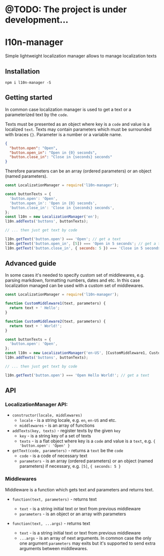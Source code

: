 # @TODO: The project is under development...

# l10n-manager

Simple lightweight localization manager allows to manage localization texts

## Installation

`npm i l10n-manager -S`

## Getting started

In common case localization manager is used to get a text or a parameterized text by the `code`.

Texts must be presented as an object where key is a `code` and value is a localized `text`.
Texts may contain parameters which must be surrounded with braces `{}`.
Parameter is a number or a variable name.

```json
{
  "button.open": "Open",
  "button.open_in": "Open in {0} seconds",
  "button.close_in": "Close in {seconds} seconds"
}
```

Therefore parameters can be an array (ordered parameters) or an object (named parameters).

```javascript
const LocalizationManager = require('l10n-manager');

const buttonTexts = {
  'button.open': 'Open',
  'button.open_in': 'Open in {0} seconds',
  'button.close_in': 'Close in {seconds} seconds',
};
const l10n = new LocalizationManager('en');
l10n.addTexts('buttons', buttonTexts);

// ... then just get text by code

l10n.getText('button.open') === 'Open'; // get a text
l10n.getText('button.open_in', [5]) === 'Open in 5 seconds'; // get a text with ordered parameters
l10n.getText('button.close_in', { seconds: 5 }) === 'Close in 5 seconds'; // get a text with named parameters
```

## Advanced guide

In some cases it's needed to specify custom set of middlewares, e.g. parsing markdown, formatting numbers, dates and etc.
In this case localization managed can be used with a custom set of middlewares.

```javascript
const LocalizationManager = require('l10n-manager');

function CustomMiddleware1(text, parameters) {
  return text + ' Hello';
}

function CustomMiddleware2(text, parameters) {
  return text + ' World!';
}

const buttonTexts = {
  'button.open': 'Open',
};
const l10n = new LocalizationManager('en-US', [CustomMiddleware1, CustomMiddleware2]);
l10n.addTexts('buttons', buttonTexts);

// ... then just get text by code

l10n.getText('button.open') === 'Open Hello World!'; // get a text
```

## API

### LocalizationManager API:

- `constructor(locale, middlewares)`
  - `locale` - is a string locale, e.g. `en`, `en-US` and etc.
  - `middlewares` - is an array of functions
- `addTexts(key, texts)` - register texts by the given `key`
  - `key` - is a string key of a set of texts
  - `texts` - is a flat object where key is a `code` and value is a `text`, e.g. `{ 'button.open': 'Open' }`
- `getText(code, parameters)` - returns a `text` be the `code`
  - `code` - is a code of necessary text
  - `parameters` - is an array (ordered parameters) or an object (named parameters) if necessary, e.g. `[5]`, `{ seconds: 5 }`

### Middlewares

Middleware is a function which gets text and parameters and returns text.

- `function(text, parameters)` - returns text
  - `text` - is a string initial text or text from previous middleware
  - `parameters` - is an object or an array with parameters

- `function(text, ...args)` - returns text
  - `text` - is a string initial text or text from previous middleware
  - `...args` - is an array of next arguments. In common case the only one argument `parameters` may exits 
  but it's supported to send extra arguments between middlewares.
